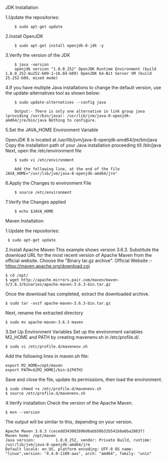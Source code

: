 JDK Installation

1.Update the repositories:

        $ sudo apt-get update

2.Install OpenJDK 

        $ sudo apt-get install openjdk-8-jdk -y

3.Verify the version of the JDK 

        $ java -version
        openjdk version "1.8.0_252" OpenJDK Runtime Environment (build 1.8.0_252-8u252-b09-1~16.04-b09) OpenJDK 64-Bit Server VM (build 25.252-b09, mixed mode)

4.If you have multiple Java installations to change the default version, use the update-alternatives tool as shown below:

        $ sudo update-alternatives --config java

        Output:- There is only one alternative in link group java (providing /usr/bin/java): /usr/lib/jvm/java-8-openjdk-amd64/jre/bin/java Nothing to configure.

5.Set the JAVA_HOME Environment Variable 

  OpenJDK 8 is located at /usr/lib/jvm/java-8-openjdk-amd64/jre/bin/java 
  Copy the installation path of your Java installation proceeding till /bin/java 
  Next, open the /etc/environment file

        $ sudo vi /etc/environment

        Add the following line, at the end of the file JAVA_HOME="/usr/lib/jvm/java-8-openjdk-amd64/jre"

6.Apply the Changes to environment File 
    
        $ source /etc/environment
    
7.Verify the Changes applied 
   
        $ echo $JAVA_HOME
    
    
Maven Installation

1.Update the repositories: 
     
     $ sudo apt-get update

2.Install Apache Maven 
   This example shows version 3.6.3. Substitute the download URL for the most recent version of Apache Maven from the official website. Choose the "Binary tar.gz archive".          Official Website :- https://maven.apache.org/download.cgi

    $ cd /opt/ 
    $ wget http://apache.mirrors.pair.com/maven/maven-3/3.6.3/binaries/apache-maven-3.6.3-bin.tar.gz

   Once the download has completed, extract the downloaded archive. 
   
    $ sudo tar -xvzf apache-maven-3.6.3-bin.tar.gz

   Next, rename the extracted directory 
    
    $ sudo mv apache-maven-3.6.3 maven

3.Set Up Environment Variables
   Set up the environment variables M2_HOME and PATH by creating mavenenv.sh in /etc/profile.d/. 
    
    $ sudo vi /etc/profile.d/mavenenv.sh
    
   Add the following lines in maven.sh file: 
    
    export M2_HOME=/opt/maven 
    export PATH=${M2_HOME}/bin:${PATH}

   Save and close the file, update its permissions, then load the environment. 
        
    $ sudo chmod +x /etc/profile.d/mavenenv.sh 
    $ source /etc/profile.d/mavenenv.sh

4.Verify installation Check the version of the Apache Maven. 
    
    $ mvn --version
       
   The output will be similar to this, depending on your version. 
        
    Apache Maven 3.6.3 (cecedd343002696d0abb50b32b541b8a6ba2883f) 
    Maven home: /opt/maven 
    Java version:         1.8.0_252, vendor: Private Build, runtime: /usr/lib/jvm/java-8-openjdk-amd64/jre 
    Default locale: en_US, platform encoding: UTF-8 OS name: "linux",version: "4.4.0-1109-aws", arch: "amd64", family: "unix"
